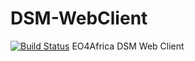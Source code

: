 # DSM-WebClient
[![Build Status](http://eo4africa.alia-space.com:8080/job/DSM-WebClient/job/main/badge/icon)](http://eo4africa.alia-space.com:8080/job/DSM-WebClient/job/main/)
EO4Africa DSM Web Client
